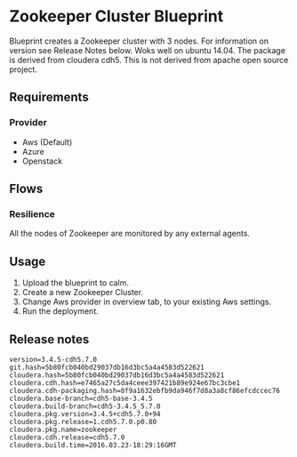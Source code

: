 Zookeeper Cluster Blueprint
============================
Blueprint creates a Zookeeper cluster with 3 nodes. For information on version see Release Notes below. Woks well on ubuntu 14.04.
The package is derived from cloudera cdh5. This is not derived from apache open source project.

Requirements
------------
### Provider
- Aws (Default)
- Azure
- Openstack

Flows
-------
### Resilience 
All the nodes of Zookeeper are monitored by any external agents.
	
Usage
-----
1. Upload the blueprint to calm.
2. Create a new Zookeeper Cluster.
3. Change Aws provider in overview tab, to your existing Aws settings.
4. Run the deployment.


Release notes 
--------------

```
version=3.4.5-cdh5.7.0
git.hash=5b80fcb040bd29037db16d3bc5a4a4583d522621
cloudera.hash=5b80fcb040bd29037db16d3bc5a4a4583d522621
cloudera.cdh.hash=e7465a27c5da4ceee397421b89e924e67bc3cbe1
cloudera.cdh-packaging.hash=8f9a1632ebfb9da946f7d8a3a8cf86efcdccec76
cloudera.base-branch=cdh5-base-3.4.5
cloudera.build-branch=cdh5-3.4.5_5.7.0
cloudera.pkg.version=3.4.5+cdh5.7.0+94
cloudera.pkg.release=1.cdh5.7.0.p0.80
cloudera.pkg.name=zookeeper
cloudera.cdh.release=cdh5.7.0
cloudera.build.time=2016.03.23-18:29:16GMT
```